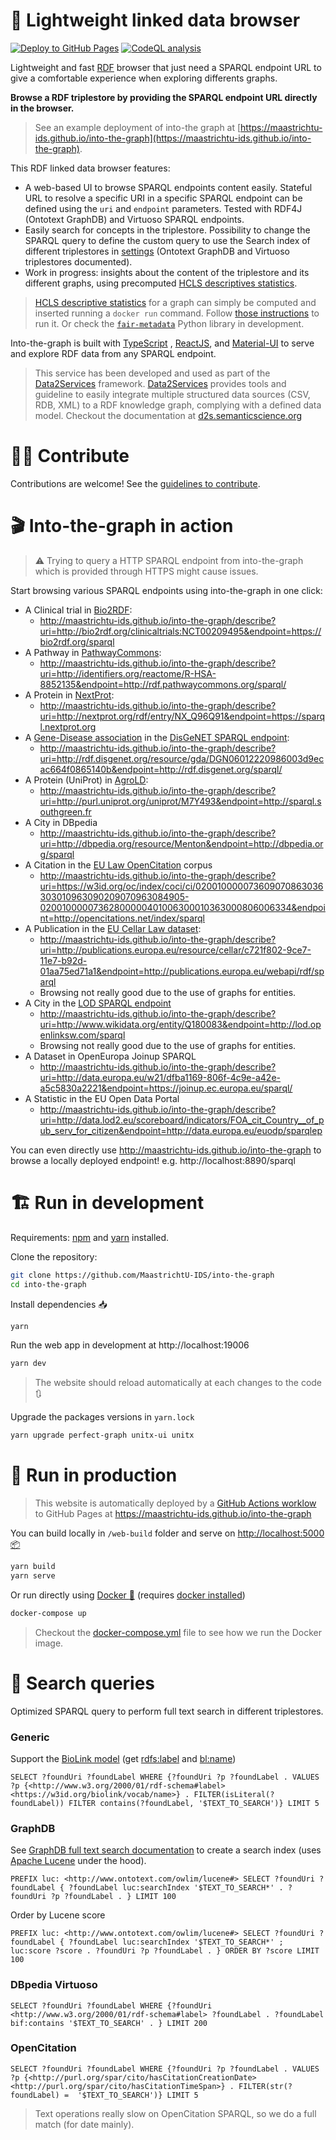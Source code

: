 # 🧭 Lightweight linked data browser

[![Deploy to GitHub Pages](https://github.com/MaastrichtU-IDS/into-the-graph/workflows/Deploy%20website%20to%20GitHub%20Pages/badge.svg)](https://github.com/MaastrichtU-IDS/into-the-graph/actions?query=workflow%3A%22Deploy+website+to+GitHub+Pages%22) [![CodeQL analysis](https://github.com/MaastrichtU-IDS/into-the-graph/workflows/CodeQL%20analysis/badge.svg)](https://github.com/MaastrichtU-IDS/into-the-graph/actions?query=workflow%3A%22CodeQL+analysis%22) 

Lightweight and fast [RDF](https://www.w3.org/RDF/) browser that just need a SPARQL endpoint URL to give a comfortable experience when exploring differents graphs.

**Browse a RDF triplestore by providing the SPARQL endpoint URL directly in the browser.** 

> See an example deployment of into-the graph at [https://maastrichtu-ids.github.io/into-the-graph](https://maastrichtu-ids.github.io/into-the-graph).

This RDF linked data browser features:

* A web-based UI to browse SPARQL endpoints content easily. Stateful URL to resolve a specific URI in a specific SPARQL endpoint can be defined using the `uri` and `endpoint` parameters. Tested with RDF4J (Ontotext GraphDB) and Virtuoso SPARQL endpoints.
* Easily search for concepts in the triplestore. Possibility to change the SPARQL query to define the custom query to use the Search index of different triplestores in [settings](http://trek.semanticscience.org/settings) (Ontotext GraphDB and Virtuoso triplestores documented).
* Work in progress: insights about the content of the triplestore and its different graphs, using precomputed [HCLS descriptives statistics](https://www.w3.org/TR/hcls-dataset/).

> [HCLS descriptive statistics](https://www.w3.org/TR/hcls-dataset/) for a graph can simply be computed and inserted running a `docker run` command. Follow [those instructions](https://github.com/MaastrichtU-IDS/data2services-transform-repository/tree/master/sparql/compute-hcls-stats) to run it. Or check the [`fair-metadata`](https://github.com/MaastrichtU-IDS/fair-metadata) Python library in development.

Into-the-graph is built with [TypeScript](https://www.typescriptlang.org/) , [ReactJS](https://reactjs.org), and [Material-UI](https://material-ui.com/) to serve and explore RDF data from any SPARQL endpoint.

> This service has been developed and used as part of the [Data2Services](http://d2s.semanticscience.org/) framework.  [Data2Services](http://d2s.semanticscience.org/) provides tools and guideline to easily integrate multiple structured data sources (CSV, RDB, XML) to a RDF knowledge graph, complying with a defined data model. Checkout the documentation at [d2s.semanticscience.org](http://d2s.semanticscience.org/)

# 👨‍💻 Contribute

Contributions are welcome! See the [guidelines to contribute](/CONTRIBUTING.md).

# 🎬 Into-the-graph in action

> ⚠️ Trying to query a HTTP SPARQL endpoint from into-the-graph which is provided through HTTPS might cause issues.

Start browsing various SPARQL endpoints using into-the-graph in one click:

* A Clinical trial in [Bio2RDF](https://bio2rdf.org):
  * http://maastrichtu-ids.github.io/into-the-graph/describe?uri=http://bio2rdf.org/clinicaltrials:NCT00209495&endpoint=https://bio2rdf.org/sparql
* A Pathway in [PathwayCommons](http://pathwaycommons.org/):
  * http://maastrichtu-ids.github.io/into-the-graph/describe?uri=http://identifiers.org/reactome/R-HSA-8852135&endpoint=http://rdf.pathwaycommons.org/sparql/
* A Protein in [NextProt](https://www.nextprot.org/):
  * http://maastrichtu-ids.github.io/into-the-graph/describe?uri=http://nextprot.org/rdf/entry/NX_Q96Q91&endpoint=https://sparql.nextprot.org
* A [Gene-Disease association](http://rdf.disgenet.org/resource/gda/DGN06012220986003d9ecac664f0865140b ) in the [DisGeNET SPARQL endpoint](http://rdf.disgenet.org/sparql/):
  * http://maastrichtu-ids.github.io/into-the-graph/describe?uri=http://rdf.disgenet.org/resource/gda/DGN06012220986003d9ecac664f0865140b&endpoint=http://rdf.disgenet.org/sparql/
* A Protein (UniProt) in [AgroLD](http://agrold.southgreen.fr/agrold/):
  * http://maastrichtu-ids.github.io/into-the-graph/describe?uri=http://purl.uniprot.org/uniprot/M7Y493&endpoint=http://sparql.southgreen.fr
* A City in DBpedia
  * http://maastrichtu-ids.github.io/into-the-graph/describe?uri=http://dbpedia.org/resource/Menton&endpoint=http://dbpedia.org/sparql
* A Citation in the [EU Law OpenCitation](http://opencitations.net/) corpus
  * http://maastrichtu-ids.github.io/into-the-graph/describe?uri=https://w3id.org/oc/index/coci/ci/020010000073609070863036303010963090209070963084905-02001000007362800000401006300010363000806006334&endpoint=http://opencitations.net/index/sparql
* A Publication in the [EU Cellar Law dataset](https://data.europa.eu/euodp/en/data/dataset/sparql-cellar-of-the-publications-office): 
  * http://maastrichtu-ids.github.io/into-the-graph/describe?uri=http://publications.europa.eu/resource/cellar/c721f802-9ce7-11e7-b92d-01aa75ed71a1&endpoint=http://publications.europa.eu/webapi/rdf/sparql
  * Browsing not really good due to the use of graphs for entities.
* A City in the [LOD SPARQL endpoint](http://lod.openlinksw.com/sparql) 
  * http://maastrichtu-ids.github.io/into-the-graph/describe?uri=http://www.wikidata.org/entity/Q180083&endpoint=http://lod.openlinksw.com/sparql
  * Browsing not really good due to the use of graphs for entities.
* A Dataset in OpenEuropa Joinup SPARQL
  * http://maastrichtu-ids.github.io/into-the-graph/describe?uri=http://data.europa.eu/w21/dfba1169-806f-4c9e-a42e-a5c5830a2221&endpoint=https://joinup.ec.europa.eu/sparql/
* A Statistic in the EU Open Data Portal
  * http://maastrichtu-ids.github.io/into-the-graph/describe?uri=http://data.lod2.eu/scoreboard/indicators/FOA_cit_Country__of_pub_serv_for_citizen&endpoint=http://data.europa.eu/euodp/sparqlep

You can even directly use http://maastrichtu-ids.github.io/into-the-graph to browse a locally deployed endpoint! e.g. http://localhost:8890/sparql

# 🏗️ Run in development

Requirements:  [npm](https://www.npmjs.com/get-npm) and [yarn](https://classic.yarnpkg.com/en/docs/install/#debian-stable) installed.

Clone the repository:

```bash
git clone https://github.com/MaastrichtU-IDS/into-the-graph
cd into-the-graph
```

Install dependencies :inbox_tray:

```bash
yarn
```

Run the web app in development at http://localhost:19006

```bash
yarn dev
```

> The website should reload automatically at each changes to the code :arrows_clockwise:

Upgrade the packages versions in `yarn.lock`

```bash
yarn upgrade perfect-graph unitx-ui unitx
```

# 🚀 Run in production 

> This website is automatically deployed by a [GitHub Actions worklow](https://github.com/MaastrichtU-IDS/into-the-graph/actions?query=workflow%3A%22Deploy+to+GitHub+Pages%22) to GitHub Pages at https://maastrichtu-ids.github.io/into-the-graph

You can build locally in `/web-build` folder and serve on [http://localhost:5000 :package:](http://localhost:5000)

```bash
yarn build
yarn serve
```

Or run directly using [Docker :whale:](https://docs.docker.com/get-docker/) (requires [docker installed](https://docs.docker.com/get-docker/))

```bash
docker-compose up
```

> Checkout the [docker-compose.yml](/docker-compose.yml) file to see how we run the Docker image.

# 🔎 Search queries

Optimized SPARQL query to perform full text search in different triplestores.

### Generic

Support the [BioLink model](https://biolink.github.io/biolink-model/) (get [rdfs:label](http://www.w3.org/2000/01/rdf-schema#label) and [bl:name](https://biolink.github.io/biolink-model/docs/name.html))

```SPARQL
SELECT ?foundUri ?foundLabel WHERE {?foundUri ?p ?foundLabel . VALUES ?p {<http://www.w3.org/2000/01/rdf-schema#label> <https://w3id.org/biolink/vocab/name>} . FILTER(isLiteral(?foundLabel)) FILTER contains(?foundLabel, '$TEXT_TO_SEARCH')} LIMIT 5
```

### GraphDB

See [GraphDB full text search documentation](http://graphdb.ontotext.com/documentation/free/full-text-search.html) to create a search index (uses [Apache Lucene](https://lucene.apache.org/core/) under the hood).

```SPARQL
PREFIX luc: <http://www.ontotext.com/owlim/lucene#> SELECT ?foundUri ?foundLabel { ?foundLabel luc:searchIndex '$TEXT_TO_SEARCH*' . ?foundUri ?p ?foundLabel . } LIMIT 100
```

Order by Lucene score

```SPARQL
PREFIX luc: <http://www.ontotext.com/owlim/lucene#> SELECT ?foundUri ?foundLabel { ?foundLabel luc:searchIndex '$TEXT_TO_SEARCH*' ; luc:score ?score . ?foundUri ?p ?foundLabel . } ORDER BY ?score LIMIT 100
```

### DBpedia Virtuoso

```SPARQL
SELECT ?foundUri ?foundLabel WHERE {?foundUri <http://www.w3.org/2000/01/rdf-schema#label> ?foundLabel . ?foundLabel bif:contains '$TEXT_TO_SEARCH' . } LIMIT 200
```

### OpenCitation

```SPARQL
SELECT ?foundUri ?foundLabel WHERE {?foundUri ?p ?foundLabel . VALUES ?p {<http://purl.org/spar/cito/hasCitationCreationDate> <http://purl.org/spar/cito/hasCitationTimeSpan>} . FILTER(str(?foundLabel) =  '$TEXT_TO_SEARCH')} LIMIT 5
```

> Text operations really slow on OpenCitation SPARQL, so we do a full match (for date mainly).